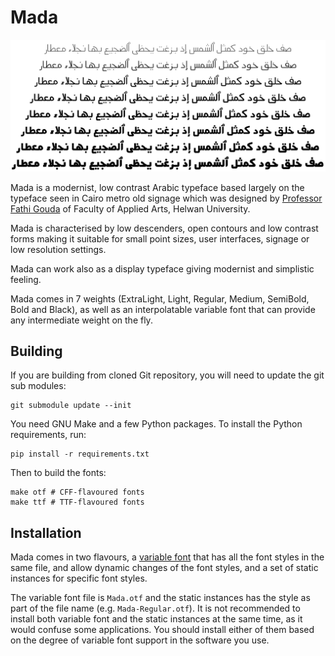 Mada
====

![Sample](FontSample.svg)

Mada is a modernist, low contrast Arabic typeface based largely on the typeface
seen in Cairo metro old signage which was designed by [Professor Fathi
Gouda][1] of Faculty of Applied Arts, Helwan University.

Mada is characterised by low descenders, open contours and low contrast forms
making it suitable for small point sizes, user interfaces, signage or low
resolution settings.

Mada can work also as a display typeface giving modernist and simplistic feeling.

Mada comes in 7 weights (ExtraLight, Light, Regular, Medium, SemiBold, Bold and
Black), as well as an interpolatable variable font that can provide any
intermediate weight on the fly.

Building
--------

If you are building from cloned Git repository, you will need to update the git
sub modules:

    git submodule update --init

You need GNU Make and a few Python packages. To install the Python
requirements, run:

    pip install -r requirements.txt

Then to build the fonts:

    make otf # CFF-flavoured fonts
    make ttf # TTF-flavoured fonts

Installation
------------

Mada comes in two flavours, a [variable font][2] that has all the font styles
in the same file, and allow dynamic changes of the font styles, and a set of
static instances for specific font styles.

The variable font file is `Mada.otf` and the static instances has the style as
part of the file name (e.g. `Mada-Regular.otf`). It is not recommended to
install both variable font and the static instances at the same time, as it
would confuse some applications. You should install either of them based on the
degree of variable font support in the software you use.

[1]: https://www.facebook.com/FathiGouda
[2]: https://web.dev/variable-fonts
